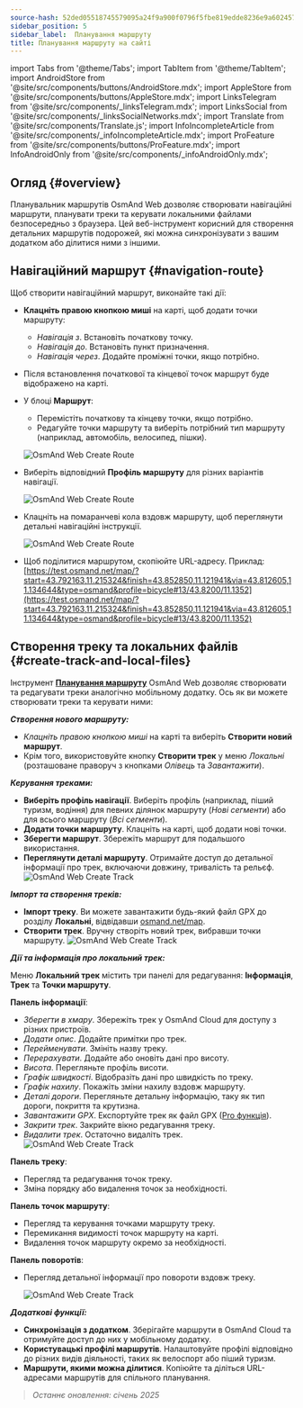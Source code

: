 ```yaml
---
source-hash: 52ded05518745579095a24f9a900f0796f5fbe819edde8236e9a6024572bbbdf
sidebar_position: 5
sidebar_label:  Планування маршруту
title: Планування маршруту на сайті
---
```

import Tabs from '@theme/Tabs';
import TabItem from '@theme/TabItem';
import AndroidStore from '@site/src/components/buttons/AndroidStore.mdx';
import AppleStore from '@site/src/components/buttons/AppleStore.mdx';
import LinksTelegram from '@site/src/components/_linksTelegram.mdx';
import LinksSocial from '@site/src/components/_linksSocialNetworks.mdx';
import Translate from '@site/src/components/Translate.js';
import InfoIncompleteArticle from '@site/src/components/_infoIncompleteArticle.mdx';
import ProFeature from '@site/src/components/buttons/ProFeature.mdx';
import InfoAndroidOnly from '@site/src/components/_infoAndroidOnly.mdx';


<InfoIncompleteArticle/>


## Огляд {#overview}

Планувальник маршрутів OsmAnd Web дозволяє створювати навігаційні маршрути, планувати треки та керувати локальними файлами безпосередньо з браузера. Цей веб-інструмент корисний для створення детальних маршрутів подорожей, які можна синхронізувати з вашим додатком або ділитися ними з іншими.


## Навігаційний маршрут {#navigation-route}

Щоб створити навігаційний маршрут, виконайте такі дії:

- **Клацніть правою кнопкою миші** на карті, щоб додати точки маршруту:

  - *Навігація з*. Встановіть початкову точку.
  - *Навігація до*. Встановіть пункт призначення.
  - *Навігація через*. Додайте проміжні точки, якщо потрібно.

- Після встановлення початкової та кінцевої точок маршрут буде відображено на карті.

- У блоці **Маршрут**:

  - Перемістіть початкову та кінцеву точки, якщо потрібно.
  - Редагуйте точки маршруту та виберіть потрібний тип маршруту (наприклад, автомобіль, велосипед, пішки).

  ![OsmAnd Web Create Route](@site/static/img/web/navigation.png)

- Виберіть відповідний **Профіль маршруту** для різних варіантів навігації.

  ![OsmAnd Web Create Route](@site/static/img/web/profile_type.png)

- Клацніть на помаранчеві кола вздовж маршруту, щоб переглянути детальні навігаційні інструкції.

  ![OsmAnd Web Create Route](@site/static/img/web/nav_instr.png)

- Щоб поділитися маршрутом, скопіюйте URL-адресу. Приклад: [https://test.osmand.net/map/?start=43.792163,11.215324&finish=43.852850,11.121941&via=43.812605,11.134644&type=osmand&profile=bicycle#13/43.8200/11.1352](https://test.osmand.net/map/?start=43.792163,11.215324&finish=43.852850,11.121941&via=43.812605,11.134644&type=osmand&profile=bicycle#13/43.8200/11.1352)


## Створення треку та локальних файлів {#create-track-and-local-files}

Інструмент [**Планування маршруту**](../plan-route/create-route.md) OsmAnd Web дозволяє створювати та редагувати треки аналогічно мобільному додатку. Ось як ви можете створювати треки та керувати ними:


***Створення нового маршруту:***

- *Клацніть правою кнопкою миші* на карті та виберіть **Створити новий маршрут**.
- Крім того, використовуйте кнопку **Створити трек** у меню *Локальні* (розташоване праворуч з кнопками *Олівець* та *Завантажити*).


***Керування треками:***

- **Виберіть профіль навігації**. Виберіть профіль (наприклад, піший туризм, водіння) для певних ділянок маршруту (*Нові сегменти*) або для всього маршруту (*Всі сегменти*).
- **Додати точки маршруту**. Клацніть на карті, щоб додати нові точки.
- **Зберегти маршрут**. Збережіть маршрут для подальшого використання.
- **Переглянути деталі маршруту**. Отримайте доступ до детальної інформації про трек, включаючи довжину, тривалість та рельєф.
  ![OsmAnd Web Create Track](@site/static/img/web/create_route.png)


***Імпорт та створення треків:***

- **Імпорт треку**. Ви можете завантажити будь-який файл GPX до розділу **Локальні**, відвідавши [osmand.net/map](https://osmand.net/map).
- **Створити трек**. Вручну створіть новий трек, вибравши точки маршруту.
  ![OsmAnd Web Create Track](@site/static/img/web/create_route_2.png)


***Дії та інформація про локальний трек:***

Меню **Локальний трек** містить три панелі для редагування: **Інформація**, **Трек** та **Точки маршруту**.

**Панель інформації**:

- *Зберегти в хмару*. Збережіть трек у OsmAnd Cloud для доступу з різних пристроїв.
- *Додати опис*. Додайте примітки про трек.
- *Перейменувати*. Змініть назву треку.
- *Перерахувати*. Додайте або оновіть дані про висоту.
- *Висота*. Перегляньте профіль висоти.
- *Графік швидкості*. Відобразіть дані про швидкість по треку.
- *Графік нахилу*. Покажіть зміни нахилу вздовж маршруту.
- *Деталі дороги*. Перегляньте детальну інформацію, таку як тип дороги, покриття та крутизна.
- *Завантажити GPX*. Експортуйте трек як файл GPX ([Pro функція](../purchases/index.md)).
- *Закрити трек*. Закрийте вікно редагування треку.
- *Видалити трек*. Остаточно видаліть трек.
  ![OsmAnd Web Create Track](@site/static/img/web/create_route_3.png)

**Панель треку**:

- Перегляд та редагування точок треку.
- Зміна порядку або видалення точок за необхідності.

**Панель точок маршруту**:

- Перегляд та керування точками маршруту треку.
- Перемикання видимості точок маршруту на карті.
- Видалення точок маршруту окремо за необхідності.

**Панель поворотів**:

- Перегляд детальної інформації про повороти вздовж треку.

  ![OsmAnd Web Create Track](@site/static/img/web/create_route_1.png)


***Додаткові функції:***

- **Синхронізація з додатком**. Зберігайте маршрути в OsmAnd Cloud та отримуйте доступ до них у мобільному додатку.
- **Користувацькі профілі маршрутів**. Налаштовуйте профілі відповідно до різних видів діяльності, таких як велоспорт або піший туризм.
- **Маршрути, якими можна ділитися**. Копіюйте та діліться URL-адресами маршрутів для спільного планування.

> *Останнє оновлення: січень 2025*